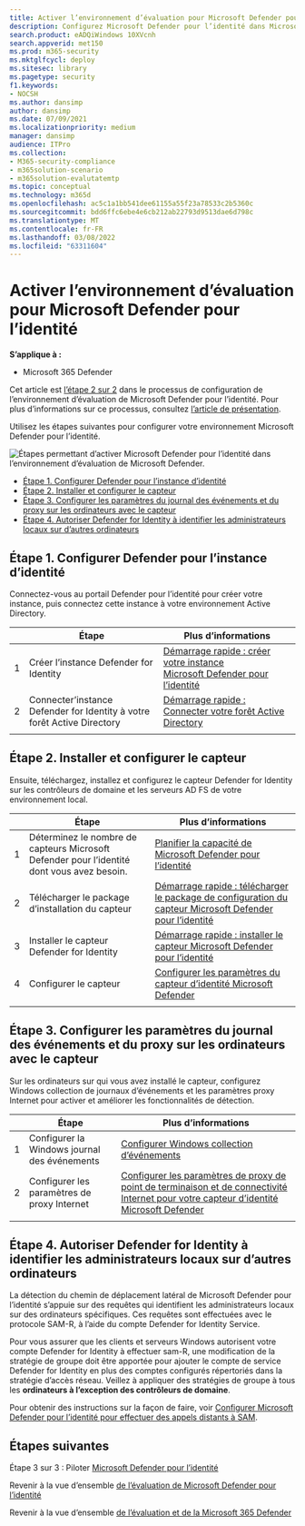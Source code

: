 ```yaml
---
title: Activer l’environnement d’évaluation pour Microsoft Defender pour l’identité
description: Configurez Microsoft Defender pour l’identité dans Microsoft 365 Defender laboratoire d’essai ou environnement pilote en installant & le capteur et en découvrant les administrateurs locaux sur d’autres ordinateurs.
search.product: eADQiWindows 10XVcnh
search.appverid: met150
ms.prod: m365-security
ms.mktglfcycl: deploy
ms.sitesec: library
ms.pagetype: security
f1.keywords:
- NOCSH
ms.author: dansimp
author: dansimp
ms.date: 07/09/2021
ms.localizationpriority: medium
manager: dansimp
audience: ITPro
ms.collection:
- M365-security-compliance
- m365solution-scenario
- m365solution-evalutatemtp
ms.topic: conceptual
ms.technology: m365d
ms.openlocfilehash: ac5c1a1bb541dee61155a55f23a78533c2b5360c
ms.sourcegitcommit: bdd6ffc6ebe4e6cb212ab22793d9513dae6d798c
ms.translationtype: MT
ms.contentlocale: fr-FR
ms.lasthandoff: 03/08/2022
ms.locfileid: "63311604"
---
```

# <a name="enable-the-evaluation-environment-for-microsoft-defender-for-identity"></a>Activer l’environnement d’évaluation pour Microsoft Defender pour l’identité

**S’applique à :**
- Microsoft 365 Defender

Cet article est [l’étape 2 sur 2](eval-defender-identity-overview.md) dans le processus de configuration de l’environnement d’évaluation de Microsoft Defender pour l’identité. Pour plus d’informations sur ce processus, consultez [l’article de présentation](eval-defender-identity-overview.md).

Utilisez les étapes suivantes pour configurer votre environnement Microsoft Defender pour l’identité. 

![Étapes permettant d’activer Microsoft Defender pour l’identité dans l’environnement d’évaluation de Microsoft Defender.](../../media/defender/m365-defender-identity-eval-enable-steps.png)

- [Étape 1. Configurer Defender pour l’instance d’identité](#step-1-set-up-the-defender-for-identity-instance)
- [Étape 2. Installer et configurer le capteur](#step-2-install-and-configure-the-sensor)
- [Étape 3. Configurer les paramètres du journal des événements et du proxy sur les ordinateurs avec le capteur](#step-3-configure-event-log-and-proxy-settings-on-machines-with-the-sensor)
- [Étape 4. Autoriser Defender for Identity à identifier les administrateurs locaux sur d’autres ordinateurs](#step-4-allow-defender-for-identity-to-identify-local-admins-on-other-computers)

## <a name="step-1-set-up-the-defender-for-identity-instance"></a>Étape 1. Configurer Defender pour l’instance d’identité

Connectez-vous au portail Defender pour l’identité pour créer votre instance, puis connectez cette instance à votre environnement Active Directory. 

|  |Étape     |Plus d’informations  |
|---------|---------|---------|
|1     | Créer l’instance Defender for Identity        | [Démarrage rapide : créer votre instance Microsoft Defender pour l’identité](/defender-for-identity/install-step1)        |
|2     | Connecter’instance Defender for Identity à votre forêt Active Directory   | [Démarrage rapide : Connecter votre forêt Active Directory](/defender-for-identity/install-step2)  |
| | |

## <a name="step-2-install-and-configure-the-sensor"></a>Étape 2. Installer et configurer le capteur

Ensuite, téléchargez, installez et configurez le capteur Defender for Identity sur les contrôleurs de domaine et les serveurs AD FS de votre environnement local.

|  |Étape     |Plus d’informations  |
|---------|---------|---------|
|1     | Déterminez le nombre de capteurs Microsoft Defender pour l’identité dont vous avez besoin.        | [Planifier la capacité de Microsoft Defender pour l’identité](/defender-for-identity/capacity-planning)   |
|2     | Télécharger le package d’installation du capteur  |  [Démarrage rapide : télécharger le package de configuration du capteur Microsoft Defender pour l’identité](/defender-for-identity/install-step3)   |
|3     | Installer le capteur Defender for Identity    |  [Démarrage rapide : installer le capteur Microsoft Defender pour l’identité](/defender-for-identity/install-step4)       |
|4     | Configurer le capteur       |  [Configurer les paramètres du capteur d’identité Microsoft Defender ](/defender-for-identity/install-step5)   |
|   |         |         |

## <a name="step-3-configure-event-log-and-proxy-settings-on-machines-with-the-sensor"></a>Étape 3. Configurer les paramètres du journal des événements et du proxy sur les ordinateurs avec le capteur

Sur les ordinateurs sur qui vous avez installé le capteur, configurez Windows collection de journaux d’événements et les paramètres proxy Internet pour activer et améliorer les fonctionnalités de détection.

|  |Étape     |Plus d’informations  |
|---------|---------|---------|
|1     | Configurer la Windows journal des événements         | [Configurer Windows collection d’événements](/defender-for-identity/configure-windows-event-collection)        |
|2     | Configurer les paramètres de proxy Internet        | [Configurer les paramètres de proxy de point de terminaison et de connectivité Internet pour votre capteur d’identité Microsoft Defender](/defender-for-identity/configure-proxy)        |
|   |         |         |

## <a name="step-4-allow-defender-for-identity-to-identify-local-admins-on-other-computers"></a>Étape 4. Autoriser Defender for Identity à identifier les administrateurs locaux sur d’autres ordinateurs

La détection du chemin de déplacement latéral de Microsoft Defender pour l’identité s’appuie sur des requêtes qui identifient les administrateurs locaux sur des ordinateurs spécifiques. Ces requêtes sont effectuées avec le protocole SAM-R, à l’aide du compte Defender for Identity Service. 

Pour vous assurer que les clients et serveurs Windows autorisent votre compte Defender for Identity à effectuer sam-R, une modification de la stratégie de groupe doit être apportée pour ajouter le compte de service Defender for Identity en plus des comptes configurés répertoriés dans la stratégie d’accès réseau. Veillez à appliquer des stratégies de groupe à tous les **ordinateurs à l’exception des contrôleurs de domaine**.

Pour obtenir des instructions sur la façon de faire, voir [Configurer Microsoft Defender pour l’identité pour effectuer des appels distants à SAM](/defender-for-identity/install-step8-samr). 

## <a name="next-steps"></a>Étapes suivantes

Étape 3 sur 3 : Piloter [Microsoft Defender pour l’identité](eval-defender-identity-pilot.md)

Revenir à la vue d’ensemble [de l’évaluation de Microsoft Defender pour l’identité](eval-defender-identity-overview.md)

Revenir à la vue d’ensemble [de l’évaluation et de la Microsoft 365 Defender](eval-overview.md)